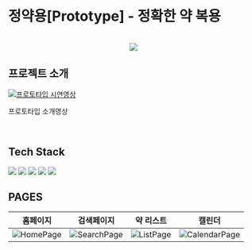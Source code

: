 # 정약용[Prototype] - 정확한 약 복용

<p align="center">
  <br>
  <img src="./images/common/logo-sample.jpeg">
  <br>
</p>

## 프로젝트 소개

<p align="justify">
</p>


[![프로토타입 시연영상](http://img.youtube.com/vi/e-SODyj4cbM/0.jpg)](https://youtu.be/e-SODyj4cbM?t=0s)
<p>프로토타입 소개영상</p>

<br>

## Tech Stack

<img src="https://img.shields.io/badge/Flutter-02569B?style=for-the-badge&logo=flutter&logoColor=white">
<img src="https://img.shields.io/badge/AWS lambda-FF9900?style=for-the-badge&logo=aws lambda&logoColor=white">
<img src="https://img.shields.io/badge/Amazon API gateway-FF4F8B?style=for-the-badge&logo=amazonapigateway&logoColor=white">
<img src="https://img.shields.io/badge/Firebase Auth-FFCA28?style=for-the-badge&logo=firebase&logoColor=white">
<img src="https://img.shields.io/badge/Cloud Firestore-FFCA28?style=for-the-badge&logo=firebase&logoColor=white">

<br>

## PAGES

|                                                    홈페이지                                                     |                                                     검색페이지                                                     |                                                    약 리스트                                                    |                                                       캘린더                                                       |
|:-----------------------------------------------------------------------------------------------------------:|:-------------------------------------------------------------------------------------------------------------:|:-----------------------------------------------------------------------------------------------------------:|:---------------------------------------------------------------------------------------------------------------:|
| ![HomePage](https://github.com/iyeaaa/Jeong-Yak-yong/assets/102817453/98de16b4-2dc0-4085-b619-f9b60fc648b2) | ![SearchPage](https://github.com/iyeaaa/Jeong-Yak-yong/assets/102817453/b349fe84-aece-44bb-8682-81b2d8cdfcc5) | ![ListPage](https://github.com/iyeaaa/Jeong-Yak-yong/assets/102817453/e3c3e7e4-fcd0-4635-bb4c-78b15d985b11) | ![CalendarPage](https://github.com/iyeaaa/Jeong-Yak-yong/assets/102817453/13ae1ae0-5b6d-4bc6-a74d-f36e6e18f72b) |


<br>

